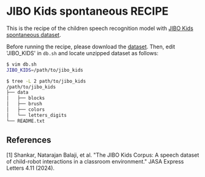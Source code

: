 # JIBO Kids spontaneous RECIPE

This is the recipe of the children speech recognition model with [JIBO Kids spontaneous dataset](https://github.com/balaji1312/Jibo_Kids).

Before running the recipe, please download the [dataset](https://github.com/balaji1312/Jibo_Kids).
Then, edit 'JIBO_KIDS' in `db.sh` and locate unzipped dataset as follows:

```bash
$ vim db.sh
JIBO_KIDS=/path/to/jibo_kids 

$ tree -L 2 path/to/jibo_kids 
/path/to/jibo_kids
├── data
│   ├── blocks
│   ├── brush
│   ├── colors
│   └── letters_digits
└── README.txt

```

## References

[1] Shankar, Natarajan Balaji, et al. "The JIBO Kids Corpus: A speech dataset of child-robot interactions in a classroom environment." JASA Express Letters 4.11 (2024).

